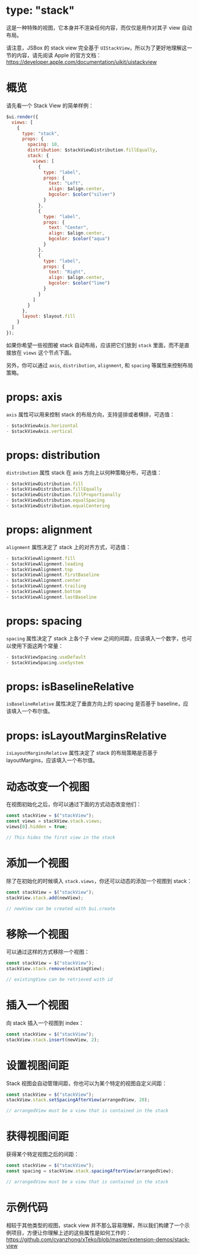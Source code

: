 # type: "stack"

这是一种特殊的视图，它本身并不渲染任何内容，而仅仅是用作对其子 view 自动布局。

请注意，JSBox 的 stack view 完全基于 `UIStackView`，所以为了更好地理解这一节的内容，请先阅读 Apple 的官方文档：https://developer.apple.com/documentation/uikit/uistackview

# 概览

请先看一个 Stack View 的简单样例：

```js
$ui.render({
  views: [
    {
      type: "stack",
      props: {
        spacing: 10,
        distribution: $stackViewDistribution.fillEqually,
        stack: {
          views: [
            {
              type: "label",
              props: {
                text: "Left",
                align: $align.center,
                bgcolor: $color("silver")
              }
            },
            {
              type: "label",
              props: {
                text: "Center",
                align: $align.center,
                bgcolor: $color("aqua")
              }
            },
            {
              type: "label",
              props: {
                text: "Right",
                align: $align.center,
                bgcolor: $color("lime")
              }
            }
          ]
        }
      },
      layout: $layout.fill
    }
  ]
});
```

如果你希望一些视图被 stack 自动布局，应该把它们放到 `stack` 里面，而不是直接放在 `views` 这个节点下面。

另外，你可以通过 `axis`, `distribution`, `alignment`, 和 `spacing` 等属性来控制布局策略。

# props: axis

`axis` 属性可以用来控制 stack 的布局方向，支持竖排或者横排，可选值：

```js
- $stackViewAxis.horizontal
- $stackViewAxis.vertical
```

# props: distribution

`distribution` 属性 stack 在 axis 方向上以何种策略分布，可选值：

```js
- $stackViewDistribution.fill
- $stackViewDistribution.fillEqually
- $stackViewDistribution.fillProportionally
- $stackViewDistribution.equalSpacing
- $stackViewDistribution.equalCentering
```

# props: alignment

`alignment` 属性决定了 stack 上的对齐方式，可选值：

```js
- $stackViewAlignment.fill
- $stackViewAlignment.leading
- $stackViewAlignment.top
- $stackViewAlignment.firstBaseline
- $stackViewAlignment.center
- $stackViewAlignment.trailing
- $stackViewAlignment.bottom
- $stackViewAlignment.lastBaseline
```

# props: spacing

`spacing` 属性决定了 stack 上各个子 view 之间的间距，应该填入一个数字，也可以使用下面这两个常量：

```js
- $stackViewSpacing.useDefault
- $stackViewSpacing.useSystem
```

# props: isBaselineRelative

`isBaselineRelative` 属性决定了垂直方向上的 spacing 是否基于 baseline，应该填入一个布尔值。

# props: isLayoutMarginsRelative

`isLayoutMarginsRelative` 属性决定了 stack 的布局策略是否基于 layoutMargins，应该填入一个布尔值。

# 动态改变一个视图

在视图初始化之后，你可以通过下面的方式动态改变他们：

```js
const stackView = $("stackView");
const views = stackView.stack.views;
views[0].hidden = true;

// This hides the first view in the stack
```

# 添加一个视图

除了在初始化的时候填入 `stack.views`，你还可以动态的添加一个视图到 stack：

```js
const stackView = $("stackView");
stackView.stack.add(newView);

// newView can be created with $ui.create
```

# 移除一个视图

可以通过这样的方式移除一个视图：

```js
const stackView = $("stackView");
stackView.stack.remove(existingView);

// existingView can be retrieved with id
```

# 插入一个视图

向 stack 插入一个视图到 index：

```js
const stackView = $("stackView");
stackView.stack.insert(newView, 2);
```

# 设置视图间距

Stack 视图会自动管理间距，你也可以为某个特定的视图自定义间距：

```js
const stackView = $("stackView");
stackView.stack.setSpacingAfterView(arrangedView, 20);

// arrangedView must be a view that is contained in the stack
```

# 获得视图间距

获得某个特定视图之后的间距：

```js
const stackView = $("stackView");
const spacing = stackView.stack.spacingAfterView(arrangedView);

// arrangedView must be a view that is contained in the stack
```

# 示例代码

相较于其他类型的视图，stack view 并不那么容易理解，所以我们构建了一个示例项目，方便让你理解上述的这些属性是如何工作的：https://github.com/cyanzhong/xTeko/blob/master/extension-demos/stack-view
